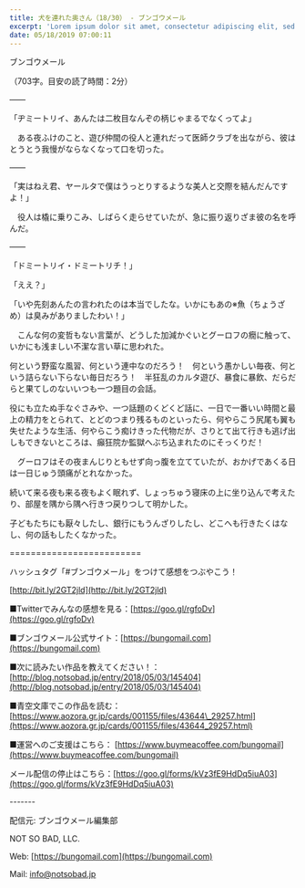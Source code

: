 ```yaml
---
title: 犬を連れた奥さん（18/30） - ブンゴウメール
excerpt: 'Lorem ipsum dolor sit amet, consectetur adipiscing elit, sed do eiusmod tempor incididunt ut labore et dolore magna aliqua. Praesent elementum facilisis leo vel fringilla est ullamcorper eget. At imperdiet dui accumsan sit amet nulla facilisi morbi tempus.'
date: 05/18/2019 07:00:11
---
```


ブンゴウメール

（703字。目安の読了時間：2分）

――

「ヂミートリイ、あんたは二枚目なんぞの柄じゃまるでなくってよ」

　ある夜ふけのこと、遊び仲間の役人と連れだって医師クラブを出ながら、彼はとうとう我慢がならなくなって口を切った。

――

「実はねえ君、ヤールタで僕はうっとりするような美人と交際を結んだんですよ！」

　役人は橇に乗りこみ、しばらく走らせていたが、急に振り返りざま彼の名を呼んだ。

――

「ドミートリイ・ドミートリチ！」

「ええ？」

「いや先刻あんたの言われたのは本当でしたな。いかにもあの※魚（ちょうざめ）は臭みがありましたわい！」

　こんな何の変哲もない言葉が、どうした加減かぐいとグーロフの癇に触って、いかにも浅ましい不潔な言い草に思われた。

何という野蛮な風習、何という連中なのだろう！　何という愚かしい毎夜、何という詰らない下らない毎日だろう！　半狂乱のカルタ遊び、暴食に暴飲、だらだらと果てしのないいつも一つ題目の会話。

役にも立たぬ手なぐさみや、一つ話題のくどくど話に、一日で一番いい時間と最上の精力をとられて、とどのつまり残るものといったら、何やらこう尻尾も翼も失せたような生活、何やらこう痴けきった代物だが、さりとて出て行きも逃げ出しもできないところは、癲狂院か監獄へぶち込まれたのにそっくりだ！

　グーロフはその夜まんじりともせず向っ腹を立てていたが、おかげであくる日は一日じゅう頭痛がとれなかった。

続いて来る夜も来る夜もよく眠れず、しょっちゅう寝床の上に坐り込んで考えたり、部屋を隅から隅へ行きつ戻りつして明かした。

子どもたちにも厭々したし、銀行にもうんざりしたし、どこへも行きたくはなし、何の話もしたくなかった。

\=========================

ハッシュタグ「#ブンゴウメール」をつけて感想をつぶやこう！　

[http://bit.ly/2GT2jld](http://bit.ly/2GT2jld)

■Twitterでみんなの感想を見る：[https://goo.gl/rgfoDv](https://goo.gl/rgfoDv)

■ブンゴウメール公式サイト：[https://bungomail.com](https://bungomail.com)

■次に読みたい作品を教えてください！：[http://blog.notsobad.jp/entry/2018/05/03/145404](http://blog.notsobad.jp/entry/2018/05/03/145404)

■青空文庫でこの作品を読む：[https://www.aozora.gr.jp/cards/001155/files/43644\_29257.html](https://www.aozora.gr.jp/cards/001155/files/43644_29257.html)

■運営へのご支援はこちら： [https://www.buymeacoffee.com/bungomail](https://www.buymeacoffee.com/bungomail)

メール配信の停止はこちら：[https://goo.gl/forms/kVz3fE9HdDq5iuA03](https://goo.gl/forms/kVz3fE9HdDq5iuA03)

\-------

配信元: ブンゴウメール編集部

NOT SO BAD, LLC.

Web: [https://bungomail.com](https://bungomail.com)

Mail: info@notsobad.jp